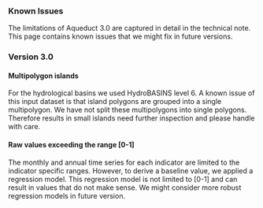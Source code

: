 ### Known Issues

The limitations of Aqueduct 3.0 are captured in detail in the technical note. This page contains known issues that we might fix in future versions.

### Version 3.0

#### Multipolygon islands

For the hydrological basins we used HydroBASINS level 6. A known issue of this input dataset is that island polygons are grouped into a single multipolygon. We have not split these multipolygons into single polygons. Therefore results in small islands need further inspection and please handle with care.

#### Raw values exceeding the range [0-1]

The monthly and annual time series for each indicator are limited to the indicator specific ranges. However, to derive a baseline value, we applied a regression model. This regression model is not limited to [0-1] and can result in values that do not make sense. We might consider more robust regression models in future version. 

